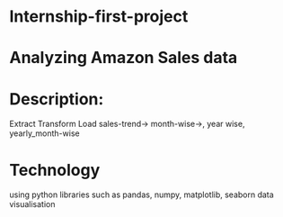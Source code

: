 # Internship-first-project
# Analyzing Amazon Sales data
# Description:
Extract Transform Load
sales-trend-> month-wise->, year wise, yearly_month-wise
# Technology
using python libraries such as pandas, numpy, matplotlib, seaborn
data visualisation

